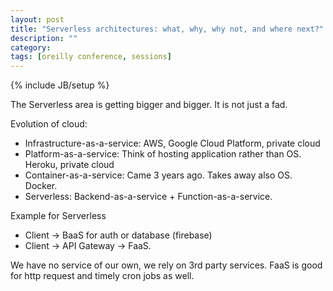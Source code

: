 ```yaml
---
layout: post
title: "Serverless architectures: what, why, why not, and where next?"
description: ""
category: 
tags: [oreilly conference, sessions]
---
```

{% include JB/setup %}

The Serverless area is getting bigger and bigger. It is not just a fad. 

Evolution of cloud:

- Infrastructure-as-a-service: AWS, Google Cloud Platform, private cloud
- Platform-as-a-service: Think of hosting application rather than OS. Heroku, private cloud
- Container-as-a-service: Came 3 years ago. Takes away also OS. Docker.
- Serverless: Backend-as-a-service + Function-as-a-service. 

Example for Serverless

- Client -> BaaS for auth or database (firebase)
- Client -> API Gateway -> FaaS.

We have no service of our own, we rely on 3rd party services. FaaS is good for http request and timely cron jobs as well.

